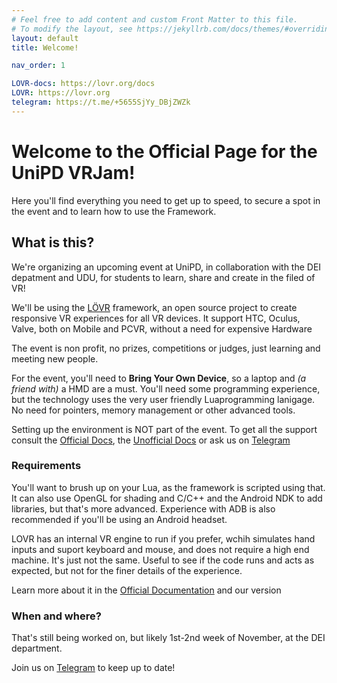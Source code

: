 ```yaml
---
# Feel free to add content and custom Front Matter to this file.
# To modify the layout, see https://jekyllrb.com/docs/themes/#overriding-theme-defaults
layout: default
title: Welcome!

nav_order: 1

LOVR-docs: https://lovr.org/docs
LOVR: https://lovr.org
telegram: https://t.me/+5655SjYy_DBjZWZk
---
```

# Welcome to the Official Page for the UniPD VRJam!
Here you'll find everything you need to get up to speed, to secure a spot in the event and to learn how to use the Framework.
## What is this?
We're organizing an upcoming event at UniPD, in collaboration with the DEI depatment and UDU, for students to learn, share and create in the filed of VR!

We'll be using the [LÖVR]({{page.LOVR}}) framework, an open source project to create responsive VR experiences for all VR devices. 
It support HTC, Oculus, Valve, both on Mobile and PCVR, without a need for expensive Hardware

The event is non profit, no prizes, competitions or judges, just learning and meeting new people.

For the event, you'll need to __Bring Your Own Device__, so a laptop and *(a friend with)* a HMD are a must.
You'll need some programming experience, but the technology uses the very user friendly Luaprogramming lanigage. No need for pointers, memory management or other advanced tools.

Setting up the environment is NOT part of the event. To get all the support consult the [Official Docs]({{page.LOVR-docs}}), the [Unofficial Docs](/docs/) or ask us on [Telegram]({{page.telegram}})

### Requirements 

You'll want to brush up on your Lua, as the framework is scripted using that. It can also use OpenGL for shading and C/C++ and the Android NDK to add libraries, but that's more advanced. 
Experience with ADB is also recommended if you'll be using an Android headset.

LOVR has an internal VR engine to run if you prefer, wchih simulates hand inputs and suport keyboard and mouse, and does not require a high end machine. It's just not the same. Useful to see if the code runs and acts as expected, but not for the finer details of the experience.

Learn more about it in the [Official Documentation]({{page.LOVR-docs}}) and our version 

### When and where?
That's still being worked on, but likely 1st-2nd week of November, at the DEI department. 

Join us on [Telegram]({{page.telegram}}) to keep up to date!